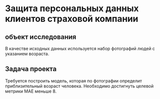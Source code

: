# Защита персональных данных клиентов страховой компании

## объект исследования
В качестве исходных данных используется набор фотографий людей с указанием возраста.

## Задача проекта
Требуется построить модель, которая по фотографии определит приблизительный возраст человека. Необходимо достигнуть целевой метрики MAE меньше 8.
